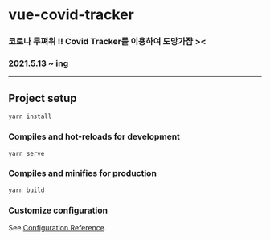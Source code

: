 # vue-covid-tracker
### 코로나 무쪄워 !! Covid Tracker를 이용하여 도망가쟙 ><
### 2021.5.13 ~ ing
------------------------
## Project setup
```
yarn install
```

### Compiles and hot-reloads for development
```
yarn serve
```

### Compiles and minifies for production
```
yarn build
```

### Customize configuration
See [Configuration Reference](https://cli.vuejs.org/config/).
